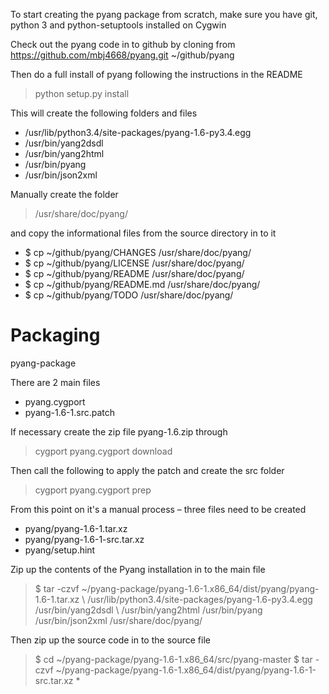 To start creating the pyang package from scratch, make sure you have git, python 3 and python-setuptools installed on Cygwin 

Check out the pyang code in to github by cloning from https://github.com/mbj4668/pyang.git
~/github/pyang

Then do a full install of pyang following the instructions in the README

> python setup.py install

This will create the following folders and files
- /usr/lib/python3.4/site-packages/pyang-1.6-py3.4.egg
- /usr/bin/yang2dsdl
- /usr/bin/yang2html
- /usr/bin/pyang
- /usr/bin/json2xml


Manually create the folder 
> /usr/share/doc/pyang/

and copy the informational files from the source directory in to it

- $ cp ~/github/pyang/CHANGES /usr/share/doc/pyang/ 
- $ cp ~/github/pyang/LICENSE /usr/share/doc/pyang/
- $ cp ~/github/pyang/README /usr/share/doc/pyang/
- $ cp ~/github/pyang/README.md /usr/share/doc/pyang/
- $ cp ~/github/pyang/TODO /usr/share/doc/pyang/


# Packaging
pyang-package

There are 2 main files
- pyang.cygport
- pyang-1.6-1.src.patch

If necessary create the zip file pyang-1.6.zip through 
> cygport pyang.cygport download

Then call the following to apply the patch and create the src folder
> cygport pyang.cygport prep

From this point on it's a manual process – three files need to be created
- pyang/pyang-1.6-1.tar.xz
- pyang/pyang-1.6-1-src.tar.xz
- pyang/setup.hint

Zip up the contents of the Pyang installation in to the main file 
> $ tar -czvf  ~/pyang-package/pyang-1.6-1.x86_64/dist/pyang/pyang-1.6-1.tar.xz \ /usr/lib/python3.4/site-packages/pyang-1.6-py3.4.egg /usr/bin/yang2dsdl \ /usr/bin/yang2html /usr/bin/pyang /usr/bin/json2xml /usr/share/doc/pyang/

Then zip up the source code in to the source file
> $ cd ~/pyang-package/pyang-1.6-1.x86_64/src/pyang-master
> $ tar -czvf ~/pyang-package/pyang-1.6-1.x86_64/dist/pyang/pyang-1.6-1-src.tar.xz *
